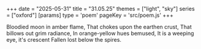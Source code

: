 +++
date = "2025-05-31"
title = "31.05.25"
themes = ["light", "sky"]
series = ["oxford"]
[params]
  type = 'poem'
  pageKey = 'src/poem.js'
+++

Bloodied moon in amber flame,
That chokes upon the earthen crust,
That billows out grim radiance,
In orange-yellow hues bemused,
It is a weeping eye, it's crescent
Fallen lost below the spires.
